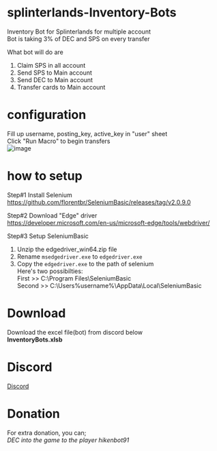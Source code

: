 # splinterlands-Inventory-Bots
Inventory Bot for Splinterlands for multiple account <br>
Bot is taking 3% of DEC and SPS on every transfer <br>

What bot will do are
  1. Claim SPS in all account
  2. Send SPS to Main account
  3. Send DEC to Main account
  4. Transfer cards to Main account

# configuration
Fill up username, posting_key, active_key in "user" sheet <br>
Click "Run Macro" to begin transfers <br>
![image](https://user-images.githubusercontent.com/41695677/143074273-feff51d0-ae15-40a0-b012-9b1f64abc768.png)

# how to setup
Step#1 Install Selenium <br>
https://github.com/florentbr/SeleniumBasic/releases/tag/v2.0.9.0

Step#2 Download "Edge" driver <br>
https://developer.microsoft.com/en-us/microsoft-edge/tools/webdriver/

Step#3 Setup SeleniumBasic <br>
1. Unzip the edgedriver_win64.zip file
2. Rename <code>msedgedriver.exe</code> to <code>edgedriver.exe</code> 
3. Copy the <code>edgedriver.exe</code> to the path of selenium <br>
Here's two possibilties: <br>
     First >> C:\Program Files\SeleniumBasic<br>
     Second >> C:\Users\%username%\AppData\Local\SeleniumBasic

# Download
Download the excel file(bot) from discord below <br>
<b>InventoryBots.xlsb</b>

# Discord
<a href="https://discord.gg/53GF7P6BUN">Discord</a>

# Donation
For extra donation, you can; <br>
*DEC into the game to the player hikenbot91*

